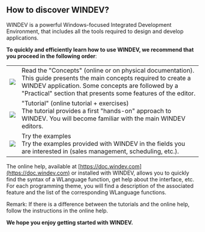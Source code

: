 
## How to discover WINDEV?
			

<a name="NOTE1"></a>
<a name="NOTE1_1"></a>
WINDEV is a powerful Windows-focused Integrated Development Environment, that includes all the tools required to design and develop applications.

**To quickly and efficiently learn how to use WINDEV, we recommend that you proceed in the following order**:


|   |   |
| --- | --- |
| ![](https://doc.pcsoft.fr/en-US/images/image.awp?langid=3&name=CERCLE1.gif) | Read the "Concepts" (online or on physical documentation).<br>This guide presents the main concepts required to create a WINDEV application. Some concepts are followed by a "Practical" section that presents some features of the editor. |
| ![](https://doc.pcsoft.fr/en-US/images/image.awp?langid=3&name=CERCLE2.gif) | "Tutorial" (online tutorial + exercises)<br>The tutorial provides a first "hands-on" approach to WINDEV. You will become familiar with the main WINDEV editors. |
| ![](https://doc.pcsoft.fr/en-US/images/image.awp?langid=3&name=CERCLE3.gif) | Try the examples<br>Try the examples provided with WINDEV in the fields you are interested in (sales management, scheduling, etc.). |


The online help, available at [https://doc.windev.com](https://doc.windev.com) or installed with WINDEV, allows you to quickly find the syntax of a WLanguage function, get help about the interface, etc. For each programming theme, you will find a description of the associated feature and the list of the corresponding WLanguage functions.

Remark: If there is a difference between the tutorials and the online help, follow the instructions in the online help.

**We hope you enjoy getting started with WINDEV.**


